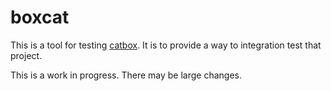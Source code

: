 # boxcat
This is a tool for testing [catbox](https://github.com/horgh/catbox). It is
to provide a way to integration test that project.

This is a work in progress. There may be large changes.
